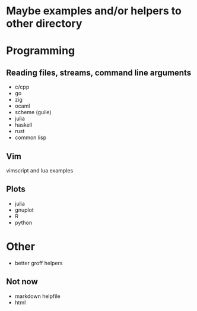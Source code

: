 # Maybe examples and/or helpers to other directory

# Programming

## Reading files, streams, command line arguments
- c/cpp
- go
- zig
- ocaml
- scheme (guile)
- julia
- haskell
- rust
- common lisp

## Vim
vimscript and lua examples

## Plots
- julia
- gnuplot
- R
- python

# Other

- better groff helpers

## Not now
- markdown helpfile
- html

